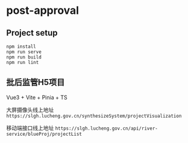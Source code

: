 # post-approval

## Project setup

```plain
npm install
npm run serve
npm run build
npm run lint
```

## 批后监管H5项目

Vue3 + Vite + Pinia  + TS

大屏摄像头线上地址
`https://slgh.lucheng.gov.cn/synthesizeSystem/projectVisualization`

移动端接口线上地址
`https://slgh.lucheng.gov.cn/api/river-service/blueProj/projectList`
